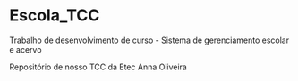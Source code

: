 # Escola_TCC
Trabalho de desenvolvimento de curso - Sistema de gerenciamento escolar e acervo

Repositório de nosso TCC da Etec Anna Oliveira
